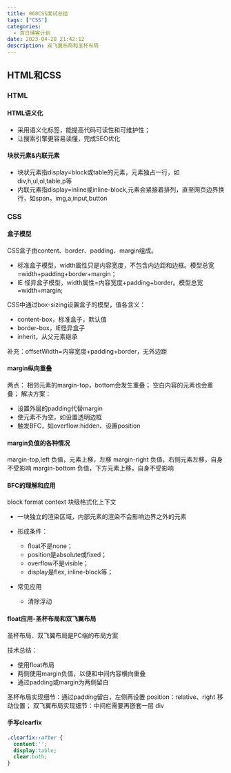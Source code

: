 ```yaml
---
title: 060CSS面试总结
tags: ["CSS"]
categories:
  - 百日博客计划
date: 2023-04-28 21:42:12
description: 双飞翼布局和圣杯布局
---
```


## HTML和CSS

### HTML

#### HTML语义化

- 采用语义化标签，能提高代码可读性和可维护性；
- 让搜索引擎更容易读懂，完成SEO优化

#### 块状元素&内联元素

- 块状元素指display=block或table的元素，元素独占一行，如div,h,ul,ol,table,p等
- 内联元素指display=inline或inline-block,元素会紧接着排列，直至网页边界换行，如span，img,a,input,button

### CSS

#### 盒子模型

CSS盒子由content、border、padding、margin组成。
- 标准盒子模型，width属性只是内容宽度，不包含内边距和边框。模型总宽=width+padding+border+margin；
- IE 怪异盒子模型，width属性=内容宽度+padding+border。模型总宽=width+margin;

CSS中通过box-sizing设置盒子的模型，值各含义：
- content-box，标准盒子，默认值
- border-box，IE怪异盒子
- inherit，从父元素继承

补充：offsetWidth=内容宽度+padding+border，无外边距

#### margin纵向重叠

两点：
相邻元素的margin-top，bottom会发生重叠；
空白内容的元素也会重叠；
解决方案：
- 设置外层的padding代替margin
- 使元素不为空，如设置透明边框
- 触发BFC，如overflow:hidden、设置position

#### margin负值的各种情况

margin-top,left 负值，元素上移，左移
margin-right 负值，右侧元素左移，自身不受影响
margin-bottom 负值，下方元素上移，自身不受影响

#### BFC的理解和应用

block format context 块级格式化上下文
- 一块独立的渲染区域，内部元素的渲染不会影响边界之外的元素
- 形成条件：
  - float不是none；
  - position是absolute或fixed；
  - overflow不是visible；
  - display是flex, inline-block等；

- 常见应用
  - 清除浮动

#### float应用-圣杯布局和双飞翼布局

圣杯布局、双飞翼布局是PC端的布局方案

技术总结：
- 使用float布局
- 两侧使用margin负值，以便和中间内容横向重叠
- 通过padding或margin为两侧留白

圣杯布局实现细节：通过padding留白，左侧再设置 position：relative、right 移动位置；
双飞翼布局实现细节：中间栏需要再嵌套一层 div

#### 手写clearfix

```css
.clearfix::after {
  content:'';
  display:table;
  clear:both;
}
```